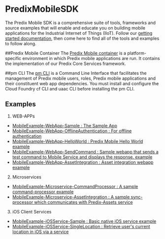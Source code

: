 # PredixMobileSDK

The Predix Mobile SDK is a comprehensive suite of tools, frameworks and source examples that will enable and educate you on building mobile applications for the Industrial Internet of Things (IIoT). Follow our [getting started documentation](https://www.predix.io/docs#rae4EfJ6), then come here to find all of the tools and examples to follow along.

##Predix Mobile Container
The [Predix Mobile container](https://github.com/PredixDev/PredixMobileReferenceApp) is a platform-specific environment in which Predix mobile applications are run. It contains the implementation of our Predix Core Services framework.

##pm CLI
The [pm CLI](https://github.com/PredixDev/predix-mobile-cli) is a Command Line Interface that facilitates the management of Predix mobile users, roles, Predix mobile applications and their constituent web app dependencies. You must install and configure the Cloud Foundry cf CLI and uaac CLI before installing the pm CLI.

## Examples
1. WEB-APPs
  * [MobileExample-WebApp-Sample : The Sample App](https://github.com/PredixDev/MobileExample-WebApp-Sample)  
  * [MobileExample-WebApp-OfflineAuthentication : For offline authentication](https://github.com/PredixDev/MobileExample-WebApp-OfflineAuthentication)  
  * [MobileExample-WebApp-HelloWorld : Predix Mobile Hello World example](https://github.com/PredixDev/MobileExample-WebApp-HelloWorld)  
  * [MobileExample-WebApp-SendCommand : Sample webapp that sends a test command to Mobile Service and displays the response. example](https://github.com/PredixDev/MobileExample-WebApp-SendCommand)  
  * [MobileExample-WebApp-AssetIntegration : Asset integration webapp example](https://github.com/PredixDev/MobileExample-WebApp-AssetIntegration)  

2. Microservices
  * [MobileExample-Microservice-CommandProcessor : A sample command-processor example](https://github.com/PredixDev/MobileExample-Microservice-CommandProcessor)  
  * [MobileExample-Microservice-AssetIntegration : A sample sync-processor which communicates with Predix-Assets service](https://github.com/PredixDev/MobileExample-Microservice-AssetIntegration)  

3. iOS Client Services
  * [MobileExample-iOSService-Sample : Basic native iOS service example](https://github.com/PredixDev/MobileExample-iOSService-Sample)
  * [MobileExample-iOSService-SingleLocation : Retrieve user's current location in iOS via a service](https://github.com/PredixDev/MobileExample-iOSService-SingleLocation)

